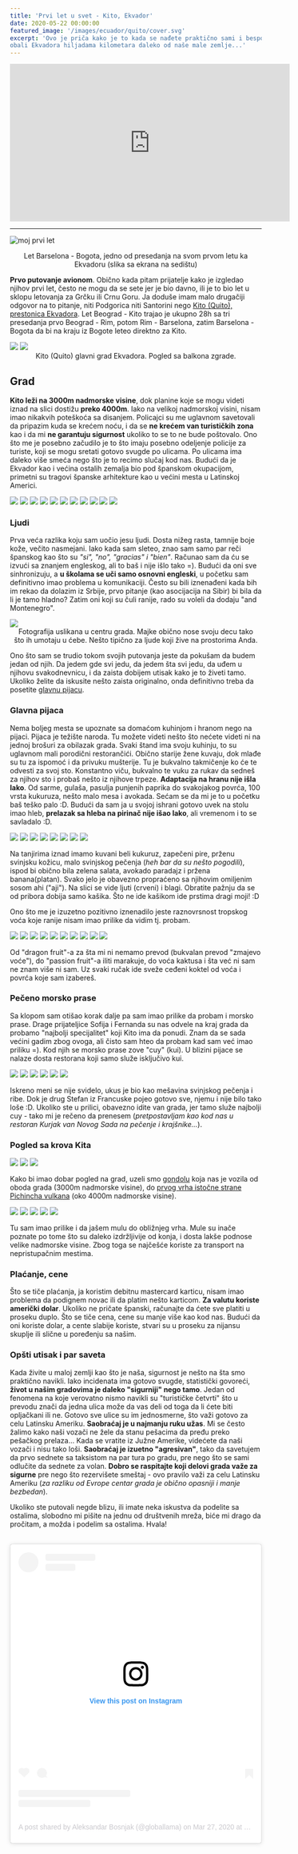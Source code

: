 ```yaml
---
title: 'Prvi let u svet - Kito, Ekvador'
date: 2020-05-22 00:00:00
featured_image: '/images/ecuador/quito/cover.svg'
excerpt: 'Ovo je priča kako je to kada se nađete praktično sami i bespomoćni nigde druge nego na
obali Ekvadora hiljadama kilometara daleko od naše male zemlje...'
---
```


<iframe width="560" height="315" src="https://www.youtube.com/embed/ANLa57rha-A" frameborder="0" allow="accelerometer; autoplay; encrypted-media; gyroscope; picture-in-picture" allowfullscreen></iframe>

---

![moj prvi let](/images/ecuador/flight.png)

<center>Let Barselona - Bogota, jedno od presedanja na svom prvom letu ka Ekvadoru (slika sa ekrana na sedištu)</center>

**Prvo putovanje avionom**. Obično kada pitam prijatelje kako je izgledao njihov prvi let, često ne mogu da se sete jer je bio davno, ili je to bio let u sklopu letovanja za Grčku ili Crnu Goru. Ja doduše imam malo drugačiji odgovor na to pitanje, niti Podgorica niti Santorini nego [Kito (Quito), prestonica Ekvadora](https://goo.gl/maps/qoFWyRUv6AKqgWGy9). Let Beograd - Kito trajao je ukupno 28h sa tri presedanja prvo Beograd - Rim, potom Rim - Barselona, zatim Barselona - Bogota da bi na kraju iz Bogote leteo direktno za Kito.

<div class="gallery" data-columns="1">
	<img src="/images/ecuador/quito/quito-wide-1.jpg"/>
	<img src="/images/ecuador/quito/quito-wide-2.jpg"/>
</div>

<center>Kito (Quito) glavni grad Ekvadora. Pogled sa balkona zgrade.</center>

## Grad

**Kito leži na 3000m nadmorske visine**, dok planine koje se mogu videti iznad na slici dostižu **preko 4000m**. Iako na velikoj nadmorskoj visini, nisam imao nikakvih poteškoća sa disanjem. Policajci  su me uglavnom savetovali da pripazim kuda se krećem noću, i da se **ne krećem van turističkih zona** kao i da mi **ne garantuju sigurnost** ukoliko to se to ne bude poštovalo. Ono što me je posebno začudilo je to što imaju posebno odeljenje policije za turiste, koji se mogu sretati gotovo svugde po ulicama. Po ulicama ima daleko više smeća nego što je to recimo slučaj kod nas. Budući da je Ekvador kao i većina ostalih zemalja bio pod španskom okupacijom, primetni su tragovi španske arhitekture kao u većini mesta u Latinskoj Americi.

<div class="gallery" data-columns="3">
	<img src="/images/ecuador/quito/city-1.jpg"/>
	<img src="/images/ecuador/quito/city-2.jpg"/>
	<img src="/images/ecuador/quito/city-2_1.jpg"/>
	<img src="/images/ecuador/quito/city-3.jpg"/>
	<img src="/images/ecuador/quito/city-4.jpg"/>
	<img src="/images/ecuador/quito/city-5.jpg"/>
	<img src="/images/ecuador/quito/city-6.jpg"/>
	<img src="/images/ecuador/quito/city-7.jpg"/>
	<img src="/images/ecuador/quito/city-8.jpg"/>
	<img src="/images/ecuador/quito/city-9.jpg"/>
	<img src="/images/ecuador/quito/city-10.jpg"/>
</div>

### Ljudi

Prva veća razlika koju sam uočio jesu ljudi. Dosta nižeg rasta, tamnije boje kože, večito nasmejani. Iako kada sam sleteo, znao sam samo par reči španskog kao što su *"si", "no", "gracias" i "bien"*. Računao sam da ću se izvući sa znanjem engleskog, ali to baš i nije išlo tako =). Budući da oni sve sinhronizuju, a **u školama se uči samo osnovni engleski**, u početku sam definitivno imao problema u komunikaciji. Često su bili iznenađeni kada bih im rekao da dolazim iz Srbije, prvo pitanje (kao asocijacija na Sibir) bi bila da li je tamo hladno? Zatim oni koji su čuli ranije, rado su voleli da dodaju "and Montenegro". 

<div class="gallery" data-columns="1">
	<img src="/images/ecuador/quito/city-0.jpg"/>
</div>

<center>Fotografija uslikana u centru grada. Majke obično nose svoju decu tako<br/> što ih umotaju u ćebe. Nešto tipično za ljude koji žive na prostorima Anda.</center>


Ono što sam se trudio tokom svojih putovanja jeste da pokušam da budem jedan od njih. Da jedem gde svi jedu, da jedem šta svi jedu, da uđem u njihovu svakodnevnicu, i da zaista dobijem utisak kako je to živeti tamo. Ukoliko želite da iskusite nešto zaista originalno, onda definitivno treba da posetite [glavnu pijacu](https://goo.gl/maps/djLBpzjp5nNfgmoy9).

### Glavna pijaca

Nema boljeg mesta se upoznate sa domaćom kuhinjom i hranom nego na pijaci. Pijaca je težište naroda. Tu možete videti nešto što nećete videti ni na jednoj brošuri za obilazak grada. Svaki štand ima svoju kuhinju, to su uglavnom mali porodični restorančići. Obično starije žene kuvaju, dok mlađe su tu za ispomoć i da privuku mušterije. Tu je bukvalno takmičenje ko će te odvesti za svoj sto. Konstantno viču, bukvalno te vuku za rukav da sedneš za njihov sto i probaš nešto iz njihove trpeze.
**Adaptacija na hranu nije išla lako**. Od sarme, gulaša, pasulja punjenih paprika do svakojakog povrća, 100 vrsta kukuruza, nešto malo mesa i avokada. Sećam se da mi je to u početku baš teško palo :D. Budući da sam ja u svojoj ishrani gotovo uvek na stolu imao hleb, **prelazak sa hleba na pirinač nije išao lako**, ali vremenom i to se savladalo :D.


<div class="gallery" data-columns="5">
	<img src="/images/ecuador/quito/food-market-0.jpg"/>
	<img src="/images/ecuador/quito/food-market-1.jpg"/>
	<img src="/images/ecuador/quito/food-market-2.jpg"/>
	<img src="/images/ecuador/quito/food-market-3.jpg"/>
	<img src="/images/ecuador/quito/food-market-4.jpg"/>
	<img src="/images/ecuador/quito/food-market-7.jpg"/>
	<img src="/images/ecuador/quito/food-market-5.jpg"/>
	<img src="/images/ecuador/quito/food-market-6.jpg"/>
</div>

Na tanjirima iznad imamo kuvani beli kukuruz, zapečeni pire, prženu svinjsku kožicu, malo svinjskog pečenja (*heh bar da su nešto pogodili*), ispod bi obično bila zelena salata, avokado paradajz i pržena banana(platan). Svako jelo je obavezno propraćeno sa njihovim omiljenim sosom ahi ("aji"). Na slici se vide ljuti (crveni) i blagi. Obratite pažnju da se od pribora dobija samo kašika. Što ne ide kašikom ide prstima dragi moji! :D

Ono što me je izuzetno pozitivno iznenadilo jeste raznovrsnost tropskog voća koje ranije nisam imao prilike da vidim tj. probam.

<div class="gallery" data-columns="4">
	<img src="/images/ecuador/quito/fruit-1.jpg"/>
	<img src="/images/ecuador/quito/fruit-2.jpg"/>
	<img src="/images/ecuador/quito/fruit-3.jpg"/>
	<img src="/images/ecuador/quito/fruit-4.jpg"/>
	<img src="/images/ecuador/quito/fruit-5.jpg"/>
	<img src="/images/ecuador/quito/fruit-6.jpg"/>
	<img src="/images/ecuador/quito/fruit-7.jpg"/>
	<img src="/images/ecuador/quito/fruit-8.jpg"/>
	<img src="/images/ecuador/quito/fruit-9.jpg"/>
	<img src="/images/ecuador/quito/fruit-10.jpg"/>
</div>

Od "dragon fruit"-a za šta mi ni nemamo prevod (bukvalan prevod "zmajevo voće"), do "passion fruit"-a iliti marakuje, do voća kaktusa i šta već ni sam ne znam više ni sam. Uz svaki ručak ide sveže ceđeni koktel od voća i povrća koje sam izabereš.

### Pečeno morsko prase

Sa klopom sam otišao korak dalje pa sam imao prilike da probam i morsko prase. Drage prijateljice Sofija i Fernanda su nas odvele na kraj grada da probamo "najbolji specijalitet" koji Kito ima da ponudi. Znam da se sada većini gadim zbog ovoga, ali čisto sam hteo da probam kad sam već imao priliku =). Kod njih se morsko prase zove "cuy" (kui). U blizini pijace se nalaze dosta restorana koji samo služe isključivo kui.

<div class="gallery" data-columns="5">
	<img src="/images/ecuador/quito/cuy-1.jpg"/>
	<img src="/images/ecuador/quito/cuy-2.jpg"/>
	<img src="/images/ecuador/quito/cuy-5.jpg"/>
	<img src="/images/ecuador/quito/cuy-3.jpg"/>
	<img src="/images/ecuador/quito/cuy-6.jpg"/>
	<img src="/images/ecuador/quito/cuy-4.jpg"/>
</div>

Iskreno meni se nije svidelo, ukus je bio kao mešavina svinjskog pečenja i ribe. Dok je drug Stefan iz Francuske pojeo gotovo sve, njemu i nije bilo tako loše :D. Ukoliko ste u prilici, obavezno idite van grada, jer tamo služe najbolji cuy - tako mi je rečeno da prenesem (*pretpostavljam kao kod nas u restoran Kurjak van Novog Sada na pečenje i krajšnike...*).

### Pogled sa krova Kita

<div class="gallery" data-columns="1">
	<img src="/images/ecuador/quito/teleferico-0.jpg"/>
	<img src="/images/ecuador/quito/teleferico-1.jpg"/>
	<img src="/images/ecuador/quito/teleferico-2.jpg"/>
</div>

Kako bi imao dobar pogled na grad, uzeli smo [gondolu](https://goo.gl/maps/UHQkUQbQn1HHEbEt7) koja nas je vozila od oboda grada (3000m nadmorske visine), do [prvog vrha istočne strane](https://goo.gl/maps/e4bVwzo2agqnabhp6) [Pichincha vulkana](https://goo.gl/maps/rUM2KNtANZuE8jqC9) (oko 4000m nadmorske visine).

<div class="gallery" data-columns="4">
	<img src="/images/ecuador/quito/teleferico-3.jpg"/>
	<img src="/images/ecuador/quito/teleferico-6.jpg"/>
	<img src="/images/ecuador/quito/teleferico-4.jpg"/>
	<img src="/images/ecuador/quito/teleferico-5.jpg"/>
	<img src="/images/ecuador/quito/teleferico-7.gif"/>
</div>

Tu sam imao prilike i da jašem mulu do obližnjeg vrha. Mule su inače poznate po tome što su daleko izdržljivije od konja, i dosta lakše podnose velike nadmorske visine. Zbog toga se najčešće koriste za transport na nepristupačnim mestima.

### Plaćanje, cene

Što se tiče plaćanja, ja koristim debitnu mastercard karticu, nisam imao problema da podignem novac ili da platim nešto karticom. **Za valutu koriste američki dolar**. Ukoliko ne pričate španski, računajte da ćete sve platiti u proseku duplo. Što se tiče cena, cene su manje više kao kod nas. Budući da oni koriste dolar, a cente slabije koriste, stvari su u proseku za nijansu skuplje ili slične u poređenju sa našim.

### Opšti utisak i par saveta

Kada živite u maloj zemlji kao što je naša, sigurnost je nešto na šta smo praktično navikli. Iako incidenata ima gotovo svugde, statistički govoreći, **život u našim gradovima je daleko "sigurniji" nego tamo**. Jedan od fenomena na koje verovatno nismo navikli su "turističke četvrti" što u prevodu znači da jedna ulica može da vas deli od toga da li ćete biti opljačkani ili ne. Gotovo sve ulice su im jednosmerne, što važi gotovo za celu Latinsku Ameriku. **Saobraćaj je u najmanju ruku užas**. Mi se često žalimo kako naši vozači ne žele da stanu pešacima da pređu preko pešačkog prelaza... Kada se vratite iz Južne Amerike, videćete da naši vozači i nisu tako loši. **Saobraćaj je izuetno "agresivan"**, tako da savetujem da prvo sednete sa taksistom na par tura po gradu, pre nego što se sami odlučite da sednete za volan. **Dobro se raspitajte koji delovi grada važe za sigurne** pre nego što rezervišete smeštaj - ovo pravilo važi za celu Latinsku Ameriku (_za razliku od Evrope centar grada je obično opasniji i manje bezbedan_). 

Ukoliko ste putovali negde blizu, ili imate neka iskustva da podelite sa ostalima, slobodno mi pišite na jednu od društvenih mreža, biće mi drago da pročitam, a možda i podelim sa ostalima. Hvala!

<br/>
<center>
<blockquote class="instagram-media" data-instgrm-permalink="https://www.instagram.com/p/B-POlhSKaQF/?utm_source=ig_embed&amp;utm_campaign=loading" data-instgrm-version="12" style=" background:#FFF; border:0; border-radius:3px; box-shadow:0 0 1px 0 rgba(0,0,0,0.5),0 1px 10px 0 rgba(0,0,0,0.15); margin: 1px; max-width:540px; min-width:326px; padding:0; width:99.375%; width:-webkit-calc(100% - 2px); width:calc(100% - 2px);"><div style="padding:16px;"> <a href="https://www.instagram.com/p/B-POlhSKaQF/?utm_source=ig_embed&amp;utm_campaign=loading" style=" background:#FFFFFF; line-height:0; padding:0 0; text-align:center; text-decoration:none; width:100%;" target="_blank"> <div style=" display: flex; flex-direction: row; align-items: center;"> <div style="background-color: #F4F4F4; border-radius: 50%; flex-grow: 0; height: 40px; margin-right: 14px; width: 40px;"></div> <div style="display: flex; flex-direction: column; flex-grow: 1; justify-content: center;"> <div style=" background-color: #F4F4F4; border-radius: 4px; flex-grow: 0; height: 14px; margin-bottom: 6px; width: 100px;"></div> <div style=" background-color: #F4F4F4; border-radius: 4px; flex-grow: 0; height: 14px; width: 60px;"></div></div></div><div style="padding: 19% 0;"></div> <div style="display:block; height:50px; margin:0 auto 12px; width:50px;"><svg width="50px" height="50px" viewBox="0 0 60 60" version="1.1" xmlns="https://www.w3.org/2000/svg" xmlns:xlink="https://www.w3.org/1999/xlink"><g stroke="none" stroke-width="1" fill="none" fill-rule="evenodd"><g transform="translate(-511.000000, -20.000000)" fill="#000000"><g><path d="M556.869,30.41 C554.814,30.41 553.148,32.076 553.148,34.131 C553.148,36.186 554.814,37.852 556.869,37.852 C558.924,37.852 560.59,36.186 560.59,34.131 C560.59,32.076 558.924,30.41 556.869,30.41 M541,60.657 C535.114,60.657 530.342,55.887 530.342,50 C530.342,44.114 535.114,39.342 541,39.342 C546.887,39.342 551.658,44.114 551.658,50 C551.658,55.887 546.887,60.657 541,60.657 M541,33.886 C532.1,33.886 524.886,41.1 524.886,50 C524.886,58.899 532.1,66.113 541,66.113 C549.9,66.113 557.115,58.899 557.115,50 C557.115,41.1 549.9,33.886 541,33.886 M565.378,62.101 C565.244,65.022 564.756,66.606 564.346,67.663 C563.803,69.06 563.154,70.057 562.106,71.106 C561.058,72.155 560.06,72.803 558.662,73.347 C557.607,73.757 556.021,74.244 553.102,74.378 C549.944,74.521 548.997,74.552 541,74.552 C533.003,74.552 532.056,74.521 528.898,74.378 C525.979,74.244 524.393,73.757 523.338,73.347 C521.94,72.803 520.942,72.155 519.894,71.106 C518.846,70.057 518.197,69.06 517.654,67.663 C517.244,66.606 516.755,65.022 516.623,62.101 C516.479,58.943 516.448,57.996 516.448,50 C516.448,42.003 516.479,41.056 516.623,37.899 C516.755,34.978 517.244,33.391 517.654,32.338 C518.197,30.938 518.846,29.942 519.894,28.894 C520.942,27.846 521.94,27.196 523.338,26.654 C524.393,26.244 525.979,25.756 528.898,25.623 C532.057,25.479 533.004,25.448 541,25.448 C548.997,25.448 549.943,25.479 553.102,25.623 C556.021,25.756 557.607,26.244 558.662,26.654 C560.06,27.196 561.058,27.846 562.106,28.894 C563.154,29.942 563.803,30.938 564.346,32.338 C564.756,33.391 565.244,34.978 565.378,37.899 C565.522,41.056 565.552,42.003 565.552,50 C565.552,57.996 565.522,58.943 565.378,62.101 M570.82,37.631 C570.674,34.438 570.167,32.258 569.425,30.349 C568.659,28.377 567.633,26.702 565.965,25.035 C564.297,23.368 562.623,22.342 560.652,21.575 C558.743,20.834 556.562,20.326 553.369,20.18 C550.169,20.033 549.148,20 541,20 C532.853,20 531.831,20.033 528.631,20.18 C525.438,20.326 523.257,20.834 521.349,21.575 C519.376,22.342 517.703,23.368 516.035,25.035 C514.368,26.702 513.342,28.377 512.574,30.349 C511.834,32.258 511.326,34.438 511.181,37.631 C511.035,40.831 511,41.851 511,50 C511,58.147 511.035,59.17 511.181,62.369 C511.326,65.562 511.834,67.743 512.574,69.651 C513.342,71.625 514.368,73.296 516.035,74.965 C517.703,76.634 519.376,77.658 521.349,78.425 C523.257,79.167 525.438,79.673 528.631,79.82 C531.831,79.965 532.853,80.001 541,80.001 C549.148,80.001 550.169,79.965 553.369,79.82 C556.562,79.673 558.743,79.167 560.652,78.425 C562.623,77.658 564.297,76.634 565.965,74.965 C567.633,73.296 568.659,71.625 569.425,69.651 C570.167,67.743 570.674,65.562 570.82,62.369 C570.966,59.17 571,58.147 571,50 C571,41.851 570.966,40.831 570.82,37.631"></path></g></g></g></svg></div><div style="padding-top: 8px;"> <div style=" color:#3897f0; font-family:Arial,sans-serif; font-size:14px; font-style:normal; font-weight:550; line-height:18px;"> View this post on Instagram</div></div><div style="padding: 12.5% 0;"></div> <div style="display: flex; flex-direction: row; margin-bottom: 14px; align-items: center;"><div> <div style="background-color: #F4F4F4; border-radius: 50%; height: 12.5px; width: 12.5px; transform: translateX(0px) translateY(7px);"></div> <div style="background-color: #F4F4F4; height: 12.5px; transform: rotate(-45deg) translateX(3px) translateY(1px); width: 12.5px; flex-grow: 0; margin-right: 14px; margin-left: 2px;"></div> <div style="background-color: #F4F4F4; border-radius: 50%; height: 12.5px; width: 12.5px; transform: translateX(9px) translateY(-18px);"></div></div><div style="margin-left: 8px;"> <div style=" background-color: #F4F4F4; border-radius: 50%; flex-grow: 0; height: 20px; width: 20px;"></div> <div style=" width: 0; height: 0; border-top: 2px solid transparent; border-left: 6px solid #f4f4f4; border-bottom: 2px solid transparent; transform: translateX(16px) translateY(-4px) rotate(30deg)"></div></div><div style="margin-left: auto;"> <div style=" width: 0px; border-top: 8px solid #F4F4F4; border-right: 8px solid transparent; transform: translateY(16px);"></div> <div style=" background-color: #F4F4F4; flex-grow: 0; height: 12px; width: 16px; transform: translateY(-4px);"></div> <div style=" width: 0; height: 0; border-top: 8px solid #F4F4F4; border-left: 8px solid transparent; transform: translateY(-4px) translateX(8px);"></div></div></div> <div style="display: flex; flex-direction: column; flex-grow: 1; justify-content: center; margin-bottom: 24px;"> <div style=" background-color: #F4F4F4; border-radius: 4px; flex-grow: 0; height: 14px; margin-bottom: 6px; width: 224px;"></div> <div style=" background-color: #F4F4F4; border-radius: 4px; flex-grow: 0; height: 14px; width: 144px;"></div></div></a><p style=" color:#c9c8cd; font-family:Arial,sans-serif; font-size:14px; line-height:17px; margin-bottom:0; margin-top:8px; overflow:hidden; padding:8px 0 7px; text-align:center; text-overflow:ellipsis; white-space:nowrap;"><a href="https://www.instagram.com/p/B-POlhSKaQF/?utm_source=ig_embed&amp;utm_campaign=loading" style=" color:#c9c8cd; font-family:Arial,sans-serif; font-size:14px; font-style:normal; font-weight:normal; line-height:17px; text-decoration:none;" target="_blank">A post shared by Aleksandar Bosnjak (@globallama)</a> on <time style=" font-family:Arial,sans-serif; font-size:14px; line-height:17px;" datetime="2020-03-27T12:58:45+00:00">Mar 27, 2020 at 5:58am PDT</time></p></div></blockquote> <script async src="//www.instagram.com/embed.js"></script>
</center>
